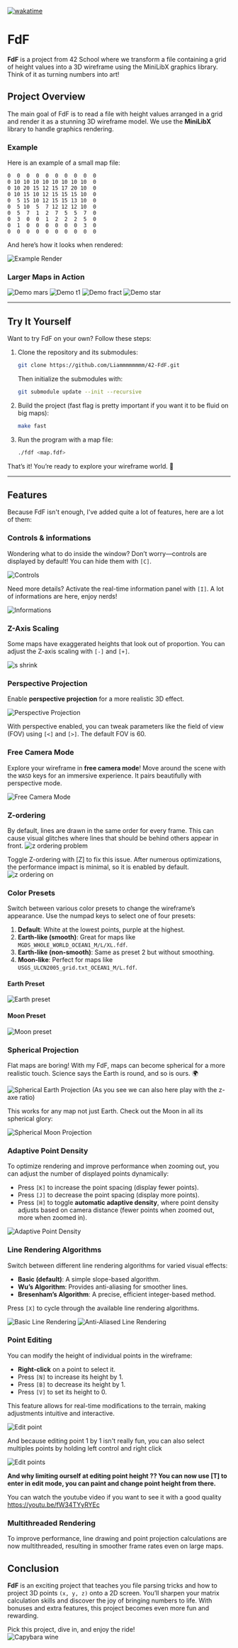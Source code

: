 [![wakatime](https://wakatime.com/badge/user/7d36b55a-b5ff-46c4-b7fd-57604568d382/project/1506d4b3-5b1c-46e7-93b4-8a636ce4e5d7.svg)](https://wakatime.com/badge/user/7d36b55a-b5ff-46c4-b7fd-57604568d382/project/1506d4b3-5b1c-46e7-93b4-8a636ce4e5d7)

# FdF

**FdF** is a project from 42 School where we transform a file containing a grid of height values into a 3D wireframe using the MiniLibX graphics library. Think of it as turning numbers into art!

## Project Overview

The main goal of FdF is to read a file with height values arranged in a grid and render it as a stunning 3D wireframe model. We use the **MiniLibX** library to handle graphics rendering.

### Example

Here is an example of a small map file:

```
0  0  0  0  0  0  0  0  0  0
0 10 10 10 10 10 10 10 10  0
0 10 20 15 12 15 17 20 10  0
0 10 15 10 12 15 15 15 10  0
0  5 15 10 12 15 15 13 10  0
0  5 10  5  7 12 12 12 10  0
0  5  7  1  2  7  5  5  7  0
0  3  0  0  1  2  2  2  5  0
0  1  0  0  0  0  0  0  3  0
0  0  0  0  0  0  0  0  0  0
```

And here’s how it looks when rendered:

![Example Render](img/small-example.png)

### Larger Maps in Action

![Demo mars](img/demo1-mars.png)
![Demo t1](img/demo2-t1.png)
![Demo fract](img/demo3-fract.png)
![Demo star](img/demo4-star.png)

---

## Try It Yourself

Want to try FdF on your own? Follow these steps:  

1. Clone the repository and its submodules:
   ```bash
   git clone https://github.com/Liammmmmmmm/42-FdF.git
   ```
   Then initialize the submodules with:
   ```bash
   git submodule update --init --recursive
   ```

2. Build the project (fast flag is pretty important if you want it to be fluid on big maps):
   ```bash
   make fast
   ```

3. Run the program with a map file:
   ```bash
   ./fdf <map.fdf>
   ```

That’s it! You’re ready to explore your wireframe world. 🌟  

---

## Features

Because FdF isn't enough, I've added quite a lot of features, here are a lot of them:

### Controls & informations

Wondering what to do inside the window? Don’t worry—controls are displayed by default! You can hide them with `[C]`.

![Controls](img/infos-controls.png)

Need more details? Activate the real-time information panel with `[I]`. A lot of informations are here, enjoy nerds!

![Informations](img/infos-realtime.png)

### Z-Axis Scaling

Some maps have exaggerated heights that look out of proportion. You can adjust the Z-axis scaling with `[-]` and `[+]`.

![s shrink](img/z-shrink.gif)


### Perspective Projection

Enable **perspective projection** for a more realistic 3D effect.

![Perspective Projection](img/perspective.png)

With perspective enabled, you can tweak parameters like the field of view (FOV) using `[<]` and `[>]`. The default FOV is 60.

### Free Camera Mode

Explore your wireframe in **free camera mode**! Move around the scene with the `WASD` keys for an immersive experience. It pairs beautifully with perspective mode.

![Free Camera Mode](img/freecam.gif)

### Z-ordering

By default, lines are drawn in the same order for every frame. This can cause visual glitches where lines that should be behind others appear in front. 
![z ordering problem](img/z-ordering-off.png)

Toggle Z-ordering with [Z] to fix this issue. After numerous optimizations, the performance impact is minimal, so it is enabled by default.
![z ordering on](img/z-ordering-on.png)

### Color Presets

Switch between various color presets to change the wireframe’s appearance. Use the numpad keys to select one of four presets:

1. **Default**: White at the lowest points, purple at the highest.
2. **Earth-like (smooth)**: Great for maps like `MGDS_WHOLE_WORLD_OCEAN1_M/L/XL.fdf`.
3. **Earth-like (non-smooth)**: Same as preset 2 but without smoothing.
4. **Moon-like**: Perfect for maps like `USGS_ULCN2005_grid.txt_OCEAN1_M/L.fdf`.

#### Earth Preset
![Earth preset](img/earth-color-preset.gif)

#### Moon Preset
![Moon preset](img/moon-color-preset.gif)

### Spherical Projection

Flat maps are boring! With my FdF, maps can become spherical for a more realistic touch. Science says the Earth is round, and so is ours. 🌍

![Spherical Earth Projection](img/round-earth.gif) 
(As you see we can also here play with the z-axe ratio)

This works for any map not just Earth. Check out the Moon in all its spherical glory:

![Spherical Moon Projection](img/round-moon.png) 

### Adaptive Point Density

To optimize rendering and improve performance when zooming out, you can adjust the number of displayed points dynamically:
- Press `[K]` to increase the point spacing (display fewer points).
- Press `[J]` to decrease the point spacing (display more points).
- Press `[H]` to toggle **automatic adaptive density**, where point density adjusts based on camera distance (fewer points when zoomed out, more when zoomed in).

![Adaptive Point Density](img/point-reduction.gif)

### Line Rendering Algorithms

Switch between different line rendering algorithms for varied visual effects:
- **Basic (default)**: A simple slope-based algorithm.
- **Wu’s Algorithm**: Provides anti-aliasing for smoother lines.
- **Bresenham’s Algorithm**: A precise, efficient integer-based method.

Press `[X]` to cycle through the available line rendering algorithms.

![Basic Line Rendering](img/line-basic.png)
![Anti-Aliased Line Rendering](img/line-aa.png)

### Point Editing

You can modify the height of individual points in the wireframe:
- **Right-click** on a point to select it.
- Press `[N]` to increase its height by 1.
- Press `[B]` to decrease its height by 1.
- Press `[V]` to set its height to 0.

This feature allows for real-time modifications to the terrain, making adjustments intuitive and interactive.

![Edit point](img/point-edit.gif)

And because editing point 1 by 1 isn't really fun, you can also select multiples points by holding left control and right click

![Edit points](img/points-edit.gif)

**And why limiting ourself at editing point height ?? You can now use [T] to enter in edit mode, you can paint and change point height from there.**

You can watch the youtube video if you want to see it with a good quality https://youtu.be/fW34TYyRYEc

 <!-- add gif later -->

### Multithreaded Rendering

To improve performance, line drawing and point projection calculations are now multithreaded, resulting in smoother frame rates even on large maps.

## Conclusion

**FdF** is an exciting project that teaches you file parsing tricks and how to project 3D points `(x, y, z)` onto a 2D screen. You’ll sharpen your matrix calculation skills and discover the joy of bringing numbers to life. With bonuses and extra features, this project becomes even more fun and rewarding.

Pick this project, dive in, and enjoy the ride!  
![Capybara wine](img/capy-wine.png)

